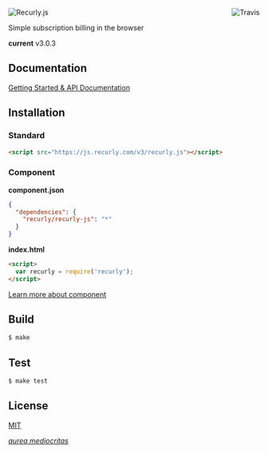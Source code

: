 [<img src="https://travis-ci.org/recurly/recurly-js.svg" alt="Travis" align="right">][travis]

![Recurly.js](http://docs.recurly.com/js/images/recurly-js-black.png "Recurly.js")

Simple subscription billing in the browser

**current** v3.0.3

## Documentation

[Getting Started & API Documentation][docs]

## Installation

### Standard
```html
<script src="https://js.recurly.com/v3/recurly.js"></script>
```

### Component
**component.json**

```json
{
  "dependencies": {
    "recurly/recurly-js": "*"
  }
}
```
**index.html**

```html
<script>
  var recurly = require('recurly');
</script>
```

[Learn more about component][component]

## Build
```bash
$ make
```

## Test
```bash
$ make test
```

## License

[MIT][license]

[*aurea mediocritas*][aristotle]

[travis]: https://travis-ci.org/recurly/recurly-js/builds
[aristotle]: http://en.wikipedia.org/wiki/Golden_mean_(philosophy)
[docs]: https://docs.recurly.com/js
[component]: http://github.com/component/component
[license]: LICENSE.md
